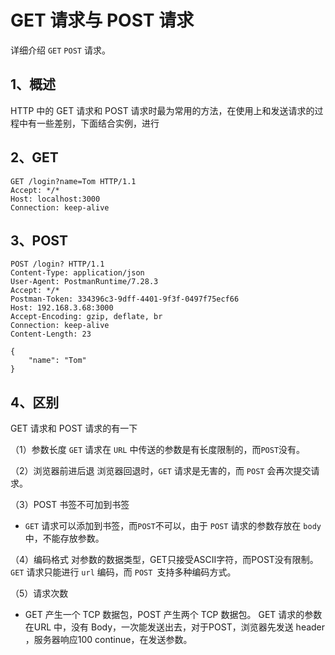 # GET 请求与 POST 请求

详细介绍 `GET` `POST` 请求。

## 1、概述

HTTP 中的 GET 请求和 POST 请求时最为常用的方法，在使用上和发送请求的过程中有一些差别，下面结合实例，进行

## 2、GET



```HTTP
GET /login?name=Tom HTTP/1.1
Accept: */*
Host: localhost:3000
Connection: keep-alive
```


## 3、POST


```HTTP
POST /login? HTTP/1.1
Content-Type: application/json
User-Agent: PostmanRuntime/7.28.3
Accept: */*
Postman-Token: 334396c3-9dff-4401-9f3f-0497f75ecf66
Host: 192.168.3.68:3000
Accept-Encoding: gzip, deflate, br
Connection: keep-alive
Content-Length: 23

{
    "name": "Tom"
}
```

## 4、区别

GET 请求和 POST 请求的有一下

（1）参数长度
`GET` 请求在 `URL` 中传送的参数是有长度限制的，而`POST`没有。

（2）浏览器前进后退
 浏览器回退时，`GET` 请求是无害的，而 `POST` 会再次提交请求。

（3）POST 书签不可加到书签
- `GET` 请求可以添加到书签，而`POST`不可以，由于 `POST` 请求的参数存放在 `body` 中，不能存放参数。

（4）编码格式
对参数的数据类型，GET只接受ASCII字符，而POST没有限制。
`GET` 请求只能进行 `url` 编码，而 `POST `支持多种编码方式。

（5）请求次数
- GET 产生一个 TCP 数据包，POST 产生两个 TCP 数据包。
 GET 请求的参数在URL 中，没有 Body，一次能发送出去，对于POST，浏览器先发送 header ，服务器响应100 continue，在发送参数。